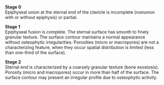 **Stage 0**  
Epiphyseal union at the sternal end of the clavicle is incomplete (nonunion with or without epiphysis) or partial.  

**Stage 1**  
Epiphyseal fusion is complete. The sternal surface has smooth to finely granular texture. The surface contour maintains a normal appearance without osteophytic irregularities. Porosities (micro or macropores) are not a characterizing feature, when they occur spatial distribution is limited (less than one-third of the surface).  

**Stage 2**  
Sternal end is characterized by a coarsely granular texture (bone exostosis). Porosity (micro and macropores) occur in more than half of the surface. The surface contour may present an irregular profile due to osteophytic activity.
